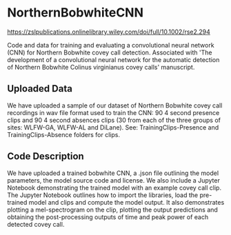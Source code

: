 # NorthernBobwhiteCNN
https://zslpublications.onlinelibrary.wiley.com/doi/full/10.1002/rse2.294

Code and data for training and evaluating a convolutional neural network (CNN) for Northern Bobwhite covey call detection.
Associated with 'The development of a convolutional neural network for the automatic detection of Northern Bobwhite Colinus virginianus covey calls' manuscript.

## Uploaded Data
We have uploaded a sample of our dataset of Northern Bobwhite covey call recordings in wav file format used to train the CNN: 90 4 second presence clips and 90 4 second absences clips (30 from each of the three groups of sites: WLFW-GA, WLFW-AL and DiLane). See: TrainingClips-Presence and TrainingClips-Absence folders for clips.

## Code Description
We have uploaded a trained bobwhite CNN, a .json file outlining the model parameters, the model source code and license. We also include a Jupyter Notebook demonstrating the trained model with an example covey call clip. The Jupyter Notebook outlines how to import the libraries, load the pre-trained model and clips and compute the model output. It also demonstrates plotting a mel-spectrogram on the clip, plotting the output predictions and obtaining the post-processing outputs of time and peak power of each detected covey call.
